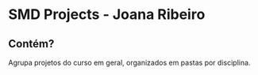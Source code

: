 # SMD Projects - Joana Ribeiro

## Contém?

Agrupa projetos do curso em geral, organizados em pastas por disciplina.


